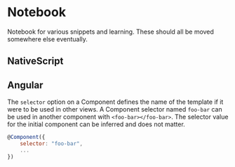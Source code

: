 # Notebook

Notebook for various snippets and learning. These should all be moved somewhere else eventually.

## NativeScript

## Angular

The `selector` option on a Component defines the name of the template if it were to be used in other views. A Component selector named `foo-bar` can be used in another component with `<foo-bar></foo-bar>`. The selector value for the initial component can be inferred and does not matter. 

```js 
@Component({
    selector: "foo-bar",
    ...
})
```
